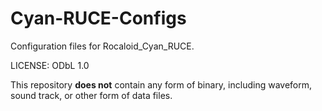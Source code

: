 Cyan-RUCE-Configs
==========================

Configuration files for Rocaloid_Cyan_RUCE.

LICENSE: ODbL 1.0

This repository **does not** contain any form of binary, including waveform, sound track, or other form of data files.

